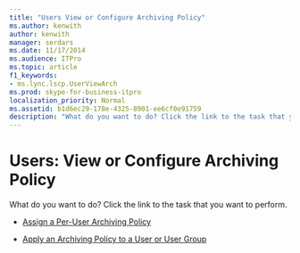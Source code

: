```yaml
---
title: "Users View or Configure Archiving Policy"
ms.author: kenwith
author: kenwith
manager: serdars
ms.date: 11/17/2014
ms.audience: ITPro
ms.topic: article
f1_keywords:
- ms.lync.lscp.UserViewArch
ms.prod: skype-for-business-itpro
localization_priority: Normal
ms.assetid: b1d6ec29-178e-4325-8901-ee6cf0e91759
description: "What do you want to do? Click the link to the task that you want to perform."
---
```


# Users: View or Configure Archiving Policy
 
What do you want to do? Click the link to the task that you want to perform.
  
- [Assign a Per-User Archiving Policy](http://technet.microsoft.com/library/a12ca483-b235-460f-b3fe-130fb3087264.aspx)
    
- [Apply an Archiving Policy to a User or User Group](http://technet.microsoft.com/library/624a7d3e-389d-403a-97e5-f7bb17023ef3.aspx)
    
 

